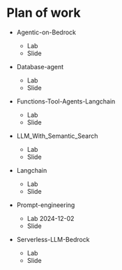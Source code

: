 # Plan of work

* Agentic-on-Bedrock
  * Lab
  * Slide

* Database-agent
  * Lab
  * Slide

* Functions-Tool-Agents-Langchain
  * Lab
  * Slide

* LLM_With_Semantic_Search
  * Lab
  * Slide

* Langchain
  * Lab 
  * Slide

* Prompt-engineering
  * Lab 2024-12-02
  * Slide

* Serverless-LLM-Bedrock
  * Lab
  * Slide

